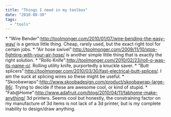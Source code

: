 ```yaml
---
title: "Things I need in my toolbox"
date: "2010-08-30"
tags: 
  - "tools"
---
```


\* "Wire Bender":http://toolmonger.com/2010/01/07/wire-bending-the-easy-way/ is a genius little thing. Cheap, rarely used, but the exact right tool for certain jobs. \* "Air hose swivel":http://toolmonger.com/2009/11/10/stop-fighting-with-your-air-hose/ is another simple little thing that is exactly the right solution. \* "Rollo Knife":http://toolmonger.com/2010/02/23/roll-o-was-its-name-o/. Rolling utility knife, purportedly a knuckle saver. \* "Butt splicers":http://toolmonger.com/2010/03/30/fast-electrical-butt-splices/. I am the suck at splicing wires so these might be useful. \* "Skoobawraps":http://www.skoobadesign.com/product/skoobawrap-large-86/. Trying to decide if these are awesome cool, or kind of stupid. \* "Fab@Home":http://www.adafruit.com/blog/2010/04/11/fabhome-make-anything/ 3d printers. Seems cool but honestly, the constraining factor on my manufacture of 3d items is not lack of a 3d printer, but is my complete inability to design/draw anything.
